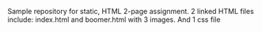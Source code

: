 Sample repository for static, HTML 2-page assignment.
2 linked HTML files include: index.html and boomer.html with 3 images.
And 1 css file
